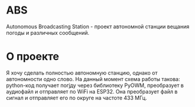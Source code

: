 # ABS
 Autonomous Broadcasting Station - проект автономной станции вещания погоды и различных сообщений.
# О проекте
Я хочу сделать полностью автономную станцию, однако от автономности одно слово. На данный момент схема работы такова: python-код получает погjду через библиотеку PyOWM, преобразует в аудиофайл и отправляет по WiFi на ESP32. Она преобразует файл в сигнал и отправляет его по округе на частоте 433 МГц.
